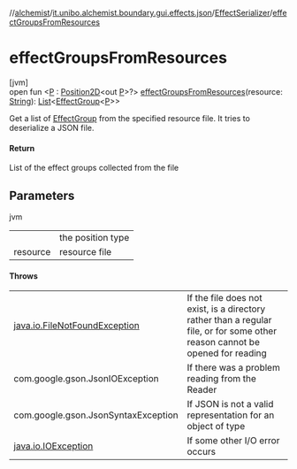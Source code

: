 //[alchemist](../../../index.md)/[it.unibo.alchemist.boundary.gui.effects.json](../index.md)/[EffectSerializer](index.md)/[effectGroupsFromResources](effect-groups-from-resources.md)

# effectGroupsFromResources

[jvm]\
open fun <[P](effect-groups-from-resources.md) : [Position2D](../../it.unibo.alchemist.model.interfaces/-position2-d/index.md)<out [P](../-effect-group-adapter/index.md)>?> [effectGroupsFromResources](effect-groups-from-resources.md)(resource: [String](https://docs.oracle.com/javase/8/docs/api/java/lang/String.html)): [List](https://docs.oracle.com/javase/8/docs/api/java/util/List.html)<[EffectGroup](../../it.unibo.alchemist.boundary.gui.effects/-effect-group/index.md)<[P](../-effect-group-adapter/index.md)>>

Get a list of [EffectGroup](../../it.unibo.alchemist.boundary.gui.effects/-effect-group/index.md) from the specified resource file. It tries to deserialize a JSON file.

#### Return

List of the effect groups collected from the file

## Parameters

jvm

| | |
|---|---|
| <P> | the position type |
| resource | resource file |

#### Throws

| | |
|---|---|
| [java.io.FileNotFoundException](https://docs.oracle.com/javase/8/docs/api/java/io/FileNotFoundException.html) | If the file does not exist, is a directory rather than a regular file, or for some other reason cannot be opened for reading |
| com.google.gson.JsonIOException | If there was a problem reading from the Reader |
| com.google.gson.JsonSyntaxException | If JSON is not a valid representation for an object of type |
| [java.io.IOException](https://docs.oracle.com/javase/8/docs/api/java/io/IOException.html) | If some other I/O error occurs |
